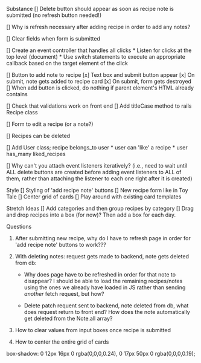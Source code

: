 Substance
[] Delete button should appear as soon as recipe note is submitted (no refresh button needed!)

[] Why is refresh necessary after adding recipe in order to add any notes?

[] Clear fields when form is submitted

[] Create an event controller that handles all clicks
    * Listen for clicks at the top level (document)
    * Use switch statements to execute an appropriate callback based on the target element of the click

[] Button to add note to recipe
    [x] Text box and submit button appear
    [x] On submit, note gets added to recipe card 
    [x] On submit, form gets destroyed
    [] When add button is clicked, do nothing if parent element's HTML already contains <form>

[] Check that validations work on front end 
    [] Add titleCase method to rails Recipe class

[] Form to edit a recipe (or a note?)

[] Recipes can be deleted

[] Add User class; recipe belongs_to user
    * user can 'like' a recipe
    * user has_many liked_recipes

[] Why can't you attach event listeners iteratively? (i.e., need to wait until ALL delete buttons are created before adding event listeners to ALL of them, rather than attaching the listener to each one right after it is created)

Style
[] Styling of 'add recipe note' buttons
[] New recipe form like in Toy Tale
[] Center grid of cards
[] Play around with existing card templates

Stretch Ideas
[] Add categories and then group recipes by category
[] Drag and drop recipes into a box (for now)? Then add a box for each day.

Questions
1. After submitting new recipe, why do I have to refresh page in order for 'add recipe note' buttons to work???

2. With deleting notes: request gets made to backend, note gets deleted from db:
    * Why does page have to be refreshed in order for that note to disappear? I should be able to load the remaining recipes/notes using the ones we already have loaded in JS rather than sending *another* fetch request, but how?

    * Delete patch requent sent to backend, note deleted from db, what does request return to front end? How does the note automatically get deleted from the Note.all array?

3. How to clear values from input boxes once recipe is submitted

4. How to center the entire grid of cards




box-shadow: 0 12px 16px 0 rgba(0,0,0,0.24), 0 17px 50px 0 rgba(0,0,0,0.19); 